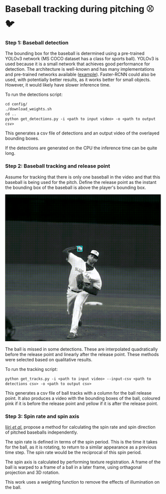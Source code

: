 # Baseball tracking during pitching ⚾️🐦

### Step 1: Baseball detection

The bounding box for the baseball is determined using a pre-trained YOLOv3 network (MS COCO dataset has a class for sports ball).
YOLOv3 is used because it is a small network that achieves good performance for detection.
The architecture is well-known and has many implementations and pre-trained networks available ([example](https://github.com/cfotache/pytorch_objectdetecttrack)).
Faster-RCNN could also be used, with potentially better results, as it works better for small objects.
However, it would likely have slower inference time.

To run the detections script:

```
cd config/
./download_weights.sh
cd ..
python get_detections.py -i <path to input video> -o <path to output csv>
```

This generates a csv file of detections and an output video of the overlayed bounding boxes.

If the detections are generated on the CPU the inference time can be quite long.

### Step 2: Baseball tracking and release point

Assume for tracking that there is only one baseball in the video and that this baseball is being used for the pitch.
Define the release point as the instant the bounding box of the baseball is above the player's bounding box.

![release point](img/release_point.gif)

The ball is missed in some detections. These are interpolated quadratically before the release point and linearly after the release point. These methods were selected based on qualitative results.

To run the tracking script:

```
python get_tracks.py -i <path to input video> --input-csv <path to detections csv> -o <path to output csv>
```

This generates a csv file of ball tracks with a column for the ball release point.
It also produces a video with the bounding boxes of the ball, coloured pink if it is before the release point and yellow if it is after the release point.

### Step 3: Spin rate and spin axis

[Ijiri *et al.*](http://www.sic.shibaura-it.ac.jp/~ijiri/files/ijiri_spinEstimation_SIVP2017.pdf) propose a method for calculating the spin rate and spin direction of pitched baseballs independently.

The spin rate is defined in terms of the spin period. This is the time it takes for the ball, as it is rotating, to return to a similar appearance as a previous time step. The spin rate would be the reciprocal of this spin period.

The spin axis is calculated by performing texture registration. A frame of the ball is warped to a frame of a ball in a later frame, using orthagonal projection and 3D rotation.

This work uses a weighting function to remove the effects of illumination on the ball.
